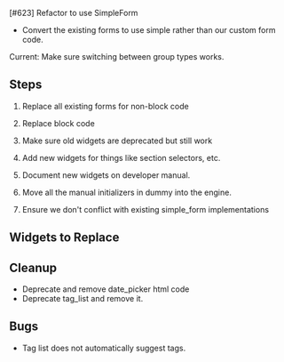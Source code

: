 [#623] Refactor to use SimpleForm

* Convert the existing forms to use simple rather than our custom form code.


Current: Make sure switching between group types works.

## Steps

1. Replace all existing forms for non-block code
2. Replace block code
3. Make sure old widgets are deprecated but still work
4. Add new widgets for things like section selectors, etc.
5. Document new widgets on developer manual.

10. Move all the manual initializers in dummy into the engine.
10. Ensure we don't conflict with existing simple_form implementations

## Widgets to Replace

## Cleanup


* Deprecate and remove date_picker html code
* Deprecate tag_list and remove it.

## Bugs

* Tag list does not automatically suggest tags.